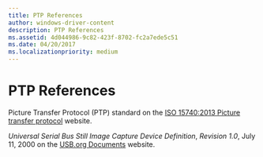 ```yaml
---
title: PTP References
author: windows-driver-content
description: PTP References
ms.assetid: 4d044986-9c82-423f-8702-fc2a7ede5c51
ms.date: 04/20/2017
ms.localizationpriority: medium
---
```


# PTP References

Picture Transfer Protocol (PTP) standard on the [ISO 15740:2013 Picture transfer protocol](http://go.microsoft.com/fwlink/p/?LinkId=517024) website.

*Universal Serial Bus Still Image Capture Device Definition*, *Revision 1.0*, July 11, 2000 on the [USB.org Documents](http://go.microsoft.com/fwlink/p/?LinkId=517016) website.

 

 


